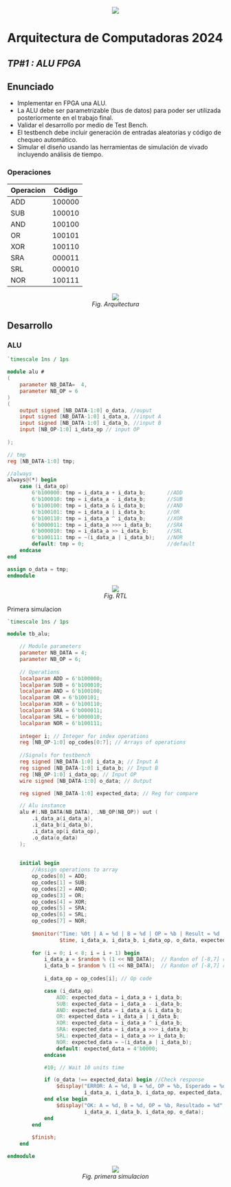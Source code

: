 <p align="center">
  <img src="./img/portada.png"><br>
</p>

# Arquitectura de Computadoras 2024
## _TP#1 : ALU FPGA_

## Enunciado

- Implementar en FPGA una ALU.
- La ALU debe ser parametrizable (bus de datos) para poder ser utilizada posteriormente en el trabajo final.
- Validar el desarrollo por medio de Test Bench.
- El testbench debe incluir generación de entradas aleatorias y código de chequeo automático.
- Simular el diseño usando las herramientas de simulación de vivado incluyendo análisis de tiempo.

### Operaciones

| Operacion | Código    | 
|-----------|-----------|
| ADD       | 100000   | 
| SUB       | 100010   | 
| AND       | 100100   |
| OR        | 100101   |
| XOR       | 100110   |
| SRA       | 000011   |
| SRL       | 000010   |
| NOR       | 100111   |

<p align="center">
  <img src="./img/arq.png"><br>
  <em>Fig. Arquitectura</em>
</p>

## Desarrollo

### ALU

```verilog
`timescale 1ns / 1ps

module alu #
(
    parameter NB_DATA=  4,
    parameter NB_OP = 6
)
(
    output signed [NB_DATA-1:0] o_data, //ouput
    input signed [NB_DATA-1:0] i_data_a, //input A
    input signed [NB_DATA-1:0] i_data_b, //input B
    input [NB_OP-1:0] i_data_op // input OP
    
);

// tmp
reg [NB_DATA-1:0] tmp;

//always
always@(*) begin
    case (i_data_op)
        6'b100000: tmp = i_data_a + i_data_b;       //ADD
        6'b100010: tmp = i_data_a - i_data_b;       //SUB
        6'b100100: tmp = i_data_a & i_data_b;       //AND
        6'b100101: tmp = i_data_a | i_data_b;       //OR
        6'b100110: tmp = i_data_a ^ i_data_b;       //XOR
        6'b000011: tmp = i_data_a >>> i_data_b;     //SRA
        6'b000010: tmp = i_data_a >> i_data_b;      //SRL
        6'b100111: tmp = ~(i_data_a | i_data_b);    //NOR
        default: tmp = 0;                           //default
    endcase
end

assign o_data = tmp;
endmodule

```
<p align="center">
  <img src="./img/rtl.png"><br>
  <em>Fig. RTL</em>
</p>

Primera simulacion

```verilog
`timescale 1ns / 1ps

module tb_alu;  

    // Module parameters
    parameter NB_DATA = 4;
    parameter NB_OP = 6;
    
    // Operations 
    localparam ADD = 6'b100000;
    localparam SUB = 6'b100010;
    localparam AND = 6'b100100;
    localparam OR = 6'b100101;
    localparam XOR = 6'b100110;
    localparam SRA = 6'b000011;
    localparam SRL = 6'b000010;
    localparam NOR = 6'b100111;
    
    integer i; // Integer for index operations
    reg [NB_OP-1:0] op_codes[0:7]; // Arrays of operations
    
    //Signals for testbench
    reg signed [NB_DATA-1:0] i_data_a; // Input A
    reg signed [NB_DATA-1:0] i_data_b; // Input B
    reg [NB_OP-1:0] i_data_op; // Input OP
    wire signed [NB_DATA-1:0] o_data; // Output

    reg signed [NB_DATA-1:0] expected_data; // Reg for compare

    // Alu instance
    alu #(.NB_DATA(NB_DATA), .NB_OP(NB_OP)) uut (
        .i_data_a(i_data_a),
        .i_data_b(i_data_b),
        .i_data_op(i_data_op),
        .o_data(o_data)
    );
    
    
    initial begin
        //Assign operations to array
        op_codes[0] = ADD;
        op_codes[1] = SUB;
        op_codes[2] = AND;
        op_codes[3] = OR;
        op_codes[4] = XOR;
        op_codes[5] = SRA;
        op_codes[6] = SRL;
        op_codes[7] = NOR;
        
        $monitor("Time: %0t | A = %d | B = %d | OP = %b | Result = %d | Expected = %d", 
                 $time, i_data_a, i_data_b, i_data_op, o_data, expected_data);
                 
        for (i = 0; i < 8; i = i + 1) begin
            i_data_a = $random % (1 << NB_DATA);  // Randon of [-8,7] range
            i_data_b = $random % (1 << NB_DATA);  // Randon of [-8,7] range
            
            i_data_op = op_codes[i]; // Op code

            case (i_data_op)
                ADD: expected_data = i_data_a + i_data_b;
                SUB: expected_data = i_data_a - i_data_b;
                AND: expected_data = i_data_a & i_data_b;
                OR: expected_data = i_data_a | i_data_b;
                XOR: expected_data = i_data_a ^ i_data_b;
                SRA: expected_data = i_data_a >>> i_data_b;
                SRL: expected_data = i_data_a >> i_data_b;
                NOR: expected_data = ~(i_data_a | i_data_b);
                default: expected_data = 4'b0000;
            endcase

            #10; // Wait 10 units time 

            if (o_data !== expected_data) begin //Check response
                $display("ERROR: A = %d, B = %d, OP = %b, Esperado = %d, Obtenido = %d",
                         i_data_a, i_data_b, i_data_op, expected_data, o_data);
            end else begin
                $display("OK: A = %d, B = %d, OP = %b, Resultado = %d", 
                         i_data_a, i_data_b, i_data_op, o_data);
            end
        end
        
        $finish;
    end

endmodule
```

<p align="center">
  <img src="./img/primera_simulacion.png"><br>
  <em>Fig. primera simulacion</em>
</p>

